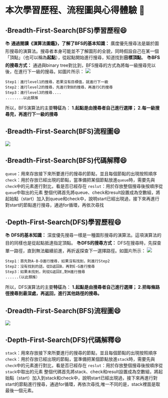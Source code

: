  本次學習歷程、流程圖與心得體驗 :hatched_chick: 
==========================
## ·Breadth-First-Search(BFS)學習歷程:smile:

:books: **通過閱讀《演算法圖鑑》，了解了BFS的基本知識：**
廣度優先搜尋法是屬於圖形搜尋的演算法。搜尋者本身可能並不了解圖形的全貌，同時假設自己在某一個「頂點」（也可以稱為**起點**），從起點開始進行搜尋，知道找到**目標頂點**。
:books:**BFS的搜尋方式：**
通過與binary tree對比到，BFS搜尋的方式為將每一級搜尋完以後，在進行下一級的搜尋。如圖片所示：
![](https://i.imgur.com/MHNSZgR.png)
```
Step1：進行level1的搜尋，若果沒有目標值，就進行下一級
Step2：進行level2的搜尋，先進行對B的搜尋，再進行C的搜尋
Step3：進行level3的搜尋....
........以此類推
```
所以，BFS演算法的主要**特征**為：
**1.起點是由搜尋者自己進行選擇；
2.每一級搜尋完，再進行下一級的搜尋**
## ·Breadth-First-Search(BFS)流程圖:smile:
![](https://i.imgur.com/1kFGUAe.jpg)
## ·Breadth-First-Search(BFS)代碼解釋:smile:

`queue`：用來存放接下來所要進行的搜尋的節點，並且每個節點的出現按照順序
`check`：用於存放已經出現的節點，當準備把某個節點放進`queue`時，需要先與`check`中的元素進行對比，看是否已經存在
`reslut`：用於存放整個搜尋後按順序從`queue`中取出的元素
整個代碼首先將queue、check和result設置成為空數組，將起始點（start）加入到queue和check中，說明start已經出現過，接下來再進行對start的節點進行搜尋，通過for循環，再依次尋找
## ·Depth-First-Search(DFS)學習歷程:smile:
:books: **DFS的基本知識：**
深度優先搜尋一樣是一種圖形搜尋的演算法。這項演算法的目的同樣也是從起點抵達指定頂點。
:books:**DFS的搜尋方式：**
DFS在搜尋時，先探查單一路徑，直到無法繼續前進，再折返探查下一選擇路徑。如圖片所示：
![](https://i.imgur.com/O46SPSz.png)
```
Step1：首先對A-B-D進行搜尋，如果沒有找到，則進行Step2
Step2：沒有找到的話，從D返回B，再對E-G進行搜尋
Step3：如果未找到，則從G返回E,對H進行搜尋
......(以此類推）
```
所以，DFS演算法的主要**特征**為：
**1.起點是由搜尋者自己進行選擇；
2.把每條路徑搜尋到最深處，再返回，進行其他路徑的搜尋。**
## ·Dreadth-First-Search(BFS)流程圖:smile:
![](https://i.imgur.com/QL5wXer.jpg)

## ·Depth-First-Search(DFS)代碼解釋:smile:

`stack`：用來存放接下來所要進行的搜尋的節點，並且每個節點的出現按照順序
`check`：用於存放已經出現的節點，當準備把某個節點放進`stack`時，需要先與`check`中的元素進行對比，看是否已經存在
`reslut`：用於存放整個搜尋後按順序從`stack`中取出的元素
整個代碼首先將stack、check和result設置成為空數組，將起始點（start）加入到stack和check中，說明start已經出現過，接下來再進行對start的節點進行搜尋，通過for循環，再依次尋找,唯一不同的是，stack裡面是取最後一個元素。

